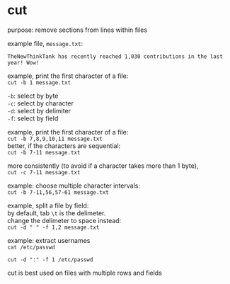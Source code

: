 # cut

purpose: remove sections from lines within files

example file, `message.txt`:<br>
```TEXT
TheNewThinkTank has recently reached 1,030 contributions in the last year! Wow!
```

example, print the first character of a file:<br>
`cut -b 1 message.txt`

`-b`: select by byte<br>
`-c`: select by character<br>
`-d`: select by delimiter<br>
`-f`: select by field<br>

example, print the first character of a file:<br>
`cut -b 7,8,9,10,11 message.txt`<br>
better, if the characters are sequential:<br>
`cut -b 7-11 message.txt`

more consistently (to avoid if a character takes more than 1 byte),<br>
`cut -c 7-11 message.txt`

example: choose multiple character intervals:<br>
`cut -b 7-11,56,57-61 message.txt`

example, split a file by field:<br>
by default, tab `\t` is the delimeter.<br>
change the delimeter to space instead:<br>
`cut -d " " -f 1,2 message.txt`

example: extract usernames<br>
`cat /etc/passwd`

`cut -d ":" -f 1 /etc/passwd`

cut is best used on files with multiple rows and fields

